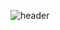 ![[header](https://capsule-render.vercel.app/api?type=waving&text=cookiesthatimade)](https://capsule-render.vercel.app/api?type=rounded&color=timeAuto&text=cookiesthatimade%20&fontAlignY=50&fontSize=40&height=200&stroke=000000&strokeWidth=2)

<!--
**cookiesthatimade/cookiesthatimade** is a ✨ _special_ ✨ repository because its `README.md` (this file) appears on your GitHub profile.

Here are some ideas to get you started:

- 🔭 I’m currently working on ...
- 🌱 I’m currently learning ...
- 👯 I’m looking to collaborate on ...
- 🤔 I’m looking for help with ...
- 💬 Ask me about ...
- 📫 How to reach me: ...
- 😄 Pronouns: ...
- ⚡ Fun fact: ...
-->
